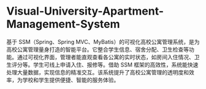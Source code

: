 # Visual-University-Apartment-Management-System
基于 SSM（Spring、Spring MVC、MyBatis）的可视化高校公寓管理系统，是为高校公寓管理量身打造的智能平台。它整合学生信息、宿舍分配、卫生检查等功能。通过可视化界面，管理者能直观查看各公寓的实时状态，如房间入住情况、卫生评分等。学生可线上申请入住、报修等。借助 SSM 框架的高效性，系统能快速处理大量数据，实现信息的精准交互。该系统提升了高校公寓管理的透明度和效率，为学校和学生提供便捷、智能的服务体验。 
